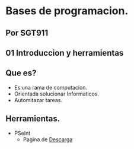 # Bases de programacion.
## Por SGT911
## 01 Introduccion y herramientas

## Que es?
* Es una rama de computacion.
* Orientada solucionar Informaticos.
* Automitazar tareas.

## Herramientas.
* PSeInt
	* Pagina de [Descarga](http://pseint.sourceforge.net/index.php?page=descargas.php)
